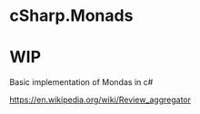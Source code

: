 # cSharp.Monads
# WIP
Basic implementation of Mondas in c#



https://en.wikipedia.org/wiki/Review_aggregator



